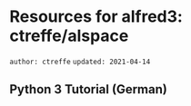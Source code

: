 # Resources for alfred3: ctreffe/alspace 

`author: ctreffe`
`updated: 2021-04-14`

## Python 3 Tutorial (German)

